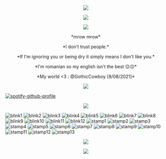 <p align="center"> <img src="https://files.catbox.moe/xfrck3.gif"/>

<p align="center"> <img src="https://files.catbox.moe/gno7ao.png"/>

<p align="center"> <img src="https://komarev.com/ghpvc/?username=stipsl&color=09d5f6&abbreviated=true"/>

<p align="center">*mrow mrow*

<p align="center">*I don't trust people.*

<p align="center">*If I'm ignoring you or being dry it simply means I don't like you.*

<p align="center">*I'm romanian so my english isn't the best 😔😔*

<p align="center">*My world <3 : @GothicCowboy [8/08/2021]*

<p align="center"> <img src="https://files.catbox.moe/gno7ao.png"/>

[![spotify-github-profile](https://spotify-github-profile.kittinanx.com/api/view?uid=31otxkxdca6plbwxg3w3sz7cxycy&cover_image=true&theme=novatorem&show_offline=true&background_color=121212&interchange=false&bar_color=53b14f&bar_color_cover=false)](https://spotify-github-profile.kittinanx.com/api/view?uid=31otxkxdca6plbwxg3w3sz7cxycy&redirect=true)

<p align="center"> <img src="https://files.catbox.moe/gno7ao.png"/>

![blink1](https://files.catbox.moe/til09t.gif) ![blink2](https://files.catbox.moe/n46c4q.gif) ![blink3](https://files.catbox.moe/vsn1se.gif) ![blink4](https://files.catbox.moe/vhtrge.gif) ![blink5](https://files.catbox.moe/b7zc16.gif) ![blink6](https://files.catbox.moe/coiwg6.gif) ![blink7](https://files.catbox.moe/wq8e4f.gif) ![blink8](https://files.catbox.moe/rjq3qu.gif) ![blink9](https://files.catbox.moe/xn79vj.gif) ![blink10](https://files.catbox.moe/zyvfnr.gif) ![blink11](https://files.catbox.moe/ml1q0p.gif) ![blink12](https://files.catbox.moe/b108vp.gif) ![stamp1](https://files.catbox.moe/b0ghk1.gif) ![stamp2](https://files.catbox.moe/lflfd0.png) ![stamp3](https://files.catbox.moe/76ef9d.png) ![stamp4](https://files.catbox.moe/3p9ilx.gif) ![stamp5](https://files.catbox.moe/aq7x5w.jpg) ![stamp6](https://files.catbox.moe/2hzjuf.png) ![stamp7](https://files.catbox.moe/x5hq2i.gif) ![stamp8](https://files.catbox.moe/d6xjj8.png) ![stamp9](https://files.catbox.moe/nxpqut.png) ![stamp10](https://files.catbox.moe/4bpshc.png) ![stamp11](https://files.catbox.moe/w0j0bc.png) ![stamp12](https://files.catbox.moe/hrlets.gif) ![stamp13](https://files.catbox.moe/e1qwsl.png)

<p align="center"> <img src="https://files.catbox.moe/gno7ao.png"/>

<p align="center"> <img src="https://files.catbox.moe/xjfgt5.gif"/>


